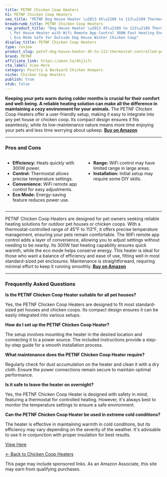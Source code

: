 ```yaml
---
title: PETNF Chicken Coop Heaters
h1: PETNF Chicken Coop Heaters
seo_title: "PETNF Dog House Heater \u2013 45\u2109 to 113\u2109 Thermostat Controlled\u2026"
breadcrumb_title: PETNF Chicken Coop Heaters
raw_product_title: "Dog House Heater \u2013 45\u2109 to 113\u2109 Thermostat Controlled\
  \ Pet House Heater with Wifi Remote App Control 300W Fast Heating Energy Saving\
  \ Eco Mode Safe for Outside Dog House Winter Chicken Coop"
display_title: PETNF Chicken Coop Heaters
type: review
product_slug: petnf-dog-house-heater-45-to-113-thermostat-controlled-pet-house-heater-2e45ca4f
brand: PETNF
affiliate_link: https://amzn.to/4hj1iTc
cta_label: View Here
category: Poultry & Backyard Chicken Keepers
niche: Chicken Coop Heaters
publish: true
stub: false
---
```


<div id="intro" class="full-width">
  <p><strong>Keeping your pets warm during colder months is crucial for their comfort and well-being. A reliable heating solution can make all the difference in maintaining a cozy environment for your animals.</strong> The PETNF Chicken Coop Heaters offer a user-friendly setup, making it easy to integrate into any pet house or chicken coop. Its compact design ensures it fits seamlessly, while its low-maintenance nature means more time enjoying your pets and less time worrying about upkeep. <a href="https://amzn.to/4hj1iTc" rel="nofollow sponsored noopener" target="_blank"><strong>Buy on Amazon</strong></a></p>
</div>

<hr />
<h3 id="pros-cons">Pros and Cons</h3>
<div class="pc-grid" style="display:grid;grid-template-columns:1fr 1fr;gap:16px;">
  <ul>
    <li><strong>Efficiency:</strong> Heats quickly with 300W power.</li>
    <li><strong>Control:</strong> Thermostat allows precise temperature settings.</li>
    <li><strong>Convenience:</strong> WiFi remote app control for easy adjustments.</li>
    <li><strong>Eco Mode:</strong> Energy-saving feature reduces power use.</li>
  </ul>
  <ul>
    <li><strong>Range:</strong> WiFi control may have limited range in large areas.</li>
    <li><strong>Installation:</strong> Initial setup may require some DIY skills.</li>
  </ul>
</div>
<hr />

<div class="full-width">
  <p>PETNF Chicken Coop Heaters are designed for pet owners seeking reliable heating solutions for outdoor pet houses or chicken coops. With a thermostat-controlled range of 45℉ to 113℉, it offers precise temperature management, ensuring your pets remain comfortable. The WiFi remote app control adds a layer of convenience, allowing you to adjust settings without needing to be nearby. Its 300W fast heating capability ensures quick warmth, while the eco mode helps conserve energy. This heater is ideal for those who want a balance of efficiency and ease of use, fitting well in most standard-sized pet enclosures. Maintenance is straightforward, requiring minimal effort to keep it running smoothly. <a href="https://amzn.to/4hj1iTc" rel="nofollow sponsored noopener" target="_blank"><strong>Buy on Amazon</strong></a></p>
</div>

<hr />
<h3 id="faqs">Frequently Asked Questions</h3>

<p><strong>Is the PETNF Chicken Coop Heater suitable for all pet houses?</strong></p>
<p>Yes, the PETNF Chicken Coop Heaters are designed to fit most standard-sized pet houses and chicken coops. Its compact design ensures it can be easily integrated into various setups.</p>

<p><strong>How do I set up the PETNF Chicken Coop Heater?</strong></p>
<p>The setup involves mounting the heater in the desired location and connecting it to a power source. The included instructions provide a step-by-step guide for a smooth installation process.</p>

<p><strong>What maintenance does the PETNF Chicken Coop Heater require?</strong></p>
<p>Regularly check for dust accumulation on the heater and clean it with a dry cloth. Ensure the power connections remain secure to maintain optimal performance.</p>

<p><strong>Is it safe to leave the heater on overnight?</strong></p>
<p>Yes, the PETNF Chicken Coop Heater is designed with safety in mind, featuring a thermostat for controlled heating. However, it's always best to monitor the temperature settings to ensure a safe environment.</p>

<p><strong>Can the PETNF Chicken Coop Heater be used in extreme cold conditions?</strong></p>
<p>The heater is effective in maintaining warmth in cold conditions, but its efficiency may vary depending on the severity of the weather. It's advisable to use it in conjunction with proper insulation for best results.</p>
<p><a class="btn" href="https://amzn.to/4hj1iTc" target="_blank" rel="nofollow sponsored noopener">View Here</a></p>
<p><a href="/roundups/poultry-backyard-chicken-keepers/chicken-coop-heaters/">← Back to Chicken Coop Heaters</a></p>
<aside class="disclosure">This page may include sponsored links. As an Amazon Associate, this site may earn from qualifying purchases.</aside>
